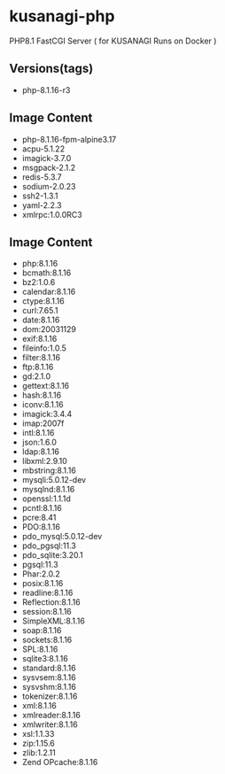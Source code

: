 # kusanagi-php
PHP8.1 FastCGI Server ( for KUSANAGI Runs on Docker )

## Versions(tags)
- php-8.1.16-r3

## Image Content
- php-8.1.16-fpm-alpine3.17
- acpu-5.1.22
- imagick-3.7.0
- msgpack-2.1.2
- redis-5.3.7
- sodium-2.0.23
- ssh2-1.3.1
- yaml-2.2.3
- xmlrpc:1.0.0RC3

## Image Content
- php:8.1.16
- bcmath:8.1.16
- bz2:1.0.6
- calendar:8.1.16
- ctype:8.1.16
- curl:7.65.1
- date:8.1.16
- dom:20031129
- exif:8.1.16
- fileinfo:1.0.5
- filter:8.1.16
- ftp:8.1.16
- gd:2.1.0
- gettext:8.1.16
- hash:8.1.16
- iconv:8.1.16
- imagick:3.4.4
- imap:2007f
- intl:8.1.16
- json:1.6.0
- ldap:8.1.16
- libxml:2.9.10
- mbstring:8.1.16
- mysqli:5.0.12-dev
- mysqlnd:8.1.16
- openssl:1.1.1d
- pcntl:8.1.16
- pcre:8.41
- PDO:8.1.16
- pdo_mysql:5.0.12-dev
- pdo_pgsql:11.3
- pdo_sqlite:3.20.1
- pgsql:11.3
- Phar:2.0.2
- posix:8.1.16
- readline:8.1.16
- Reflection:8.1.16
- session:8.1.16
- SimpleXML:8.1.16
- soap:8.1.16
- sockets:8.1.16
- SPL:8.1.16
- sqlite3:8.1.16
- standard:8.1.16
- sysvsem:8.1.16
- sysvshm:8.1.16
- tokenizer:8.1.16
- xml:8.1.16
- xmlreader:8.1.16
- xmlwriter:8.1.16
- xsl:1.1.33
- zip:1.15.6
- zlib:1.2.11
- Zend OPcache:8.1.16

